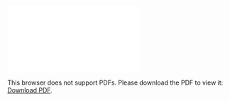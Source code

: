 <object data="christ-in-song/CIS1908pdfs/503.pdf" type="application/pdf" width="100%" height="1024px">
    <embed src="christ-in-song/CIS1908pdfs/503.pdf">
        <p>This browser does not support PDFs. Please download the PDF to view it: <a href="christ-in-song/CIS1908pdfs/503.pdf">Download PDF</a>.</p>
    </embed>
</object>
